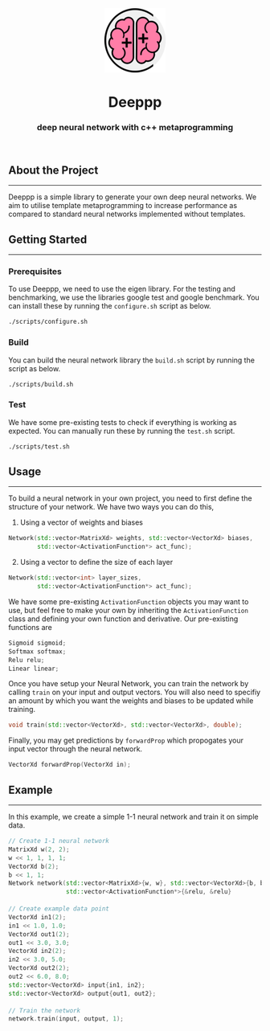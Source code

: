 <div align="center">
    <img src="doc/deeppp-logo.png">
    <h1> Deeppp </h1>
    <h3>deep neural network with c++ metaprogramming</h3>
    </br>
</div>

## About the Project 
---
Deeppp is a simple library to generate your own deep neural networks. We aim to utilise template metaprogramming to increase performance as compared to standard neural networks implemented without templates. 

## Getting Started 
---

### Prerequisites

To use Deeppp, we need to use the eigen library. For the testing and benchmarking, we use the libraries google test and google benchmark. You can install these by running the ```configure.sh``` script as below. 
```bash
./scripts/configure.sh 
```

### Build
You can build the neural network library the ```build.sh``` script by running the script as below. 
```bash
./scripts/build.sh
```

### Test
We have some pre-existing tests to check if everything is working as expected. You can manually run these by running the `test.sh` script. 
```bash
./scripts/test.sh
```

## Usage
---
To build a neural network in your own project, you need to first define the structure of your network. We have two ways you can do this, 
1. Using a vector of weights and biases
```cpp
Network(std::vector<MatrixXd> weights, std::vector<VectorXd> biases,
        std::vector<ActivationFunction*> act_func);
```
2. Using a vector to define the size of each layer
```cpp
Network(std::vector<int> layer_sizes,
        std::vector<ActivationFunction*> act_func);
```

We have some pre-existing `ActivationFunction` objects you may want to use, but feel free to make your own by inheriting the `ActivationFunction` class and defining your own function and derivative. Our pre-existing functions are 
```cpp
Sigmoid sigmoid;
Softmax softmax;
Relu relu;
Linear linear;
```
Once you have setup your Neural Network, you can train the network by calling `train` on your input and output vectors. You will also need to specifiy an amount by which you want the weights and biases to be updated while training. 
```cpp
void train(std::vector<VectorXd>, std::vector<VectorXd>, double);
```
Finally, you may get predictions by `forwardProp` which propogates your input vector through the neural network. 
```cpp
VectorXd forwardProp(VectorXd in);
```

## Example 
---
In this example, we create a simple 1-1 neural network and train it on simple data. 

```cpp
// Create 1-1 neural network
MatrixXd w(2, 2);
w << 1, 1, 1, 1;
VectorXd b(2);
b << 1, 1;
Network network(std::vector<MatrixXd>{w, w}, std::vector<VectorXd>{b, b},
                std::vector<ActivationFunction*>{&relu, &relu}

// Create example data point
VectorXd in1(2);
in1 << 1.0, 1.0;
VectorXd out1(2);
out1 << 3.0, 3.0;
VectorXd in2(2);
in2 << 3.0, 5.0;
VectorXd out2(2);
out2 << 6.0, 8.0;
std::vector<VectorXd> input{in1, in2};
std::vector<VectorXd> output{out1, out2};

// Train the network
network.train(input, output, 1);
```

